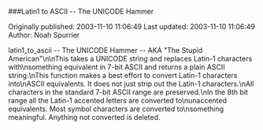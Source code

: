 ###Latin1 to ASCII -- The UNICODE Hammer

Originally published: 2003-11-10 11:06:49
Last updated: 2003-11-10 11:06:49
Author: Noah Spurrier

latin1_to_ascii -- The UNICODE Hammer -- AKA "The Stupid American"\n\nThis takes a UNICODE string and replaces Latin-1 characters with\nsomething equivalent in 7-bit ASCII and returns a plain ASCII string.\nThis function makes a best effort to convert Latin-1 characters into\nASCII equivalents. It does not just strip out the Latin-1 characters.\nAll characters in the standard 7-bit ASCII range are preserved.\nIn the 8th bit range all the Latin-1 accented letters are converted to\nunaccented equivalents. Most symbol characters are converted to\nsomething meaningful. Anything not converted is deleted.
